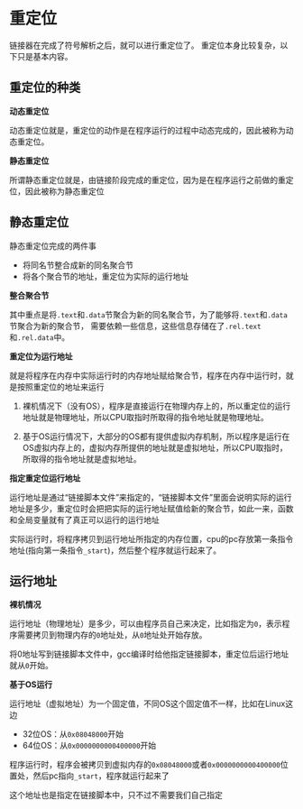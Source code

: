 # 重定位

链接器在完成了符号解析之后，就可以进行重定位了。 重定位本身比较复杂，以下只是基本内容。

## 重定位的种类

**动态重定位**

动态重定位就是，重定位的动作是在程序运行的过程中动态完成的，因此被称为动态重定位。

**静态重定位**

所谓静态重定位就是，由链接阶段完成的重定位，因为是在程序运行之前做的重定位，因此被称为静态重定位

## 静态重定位

静态重定位完成的两件事

- 将同名节整合成新的同名聚合节
- 将各个聚合节的地址，重定位为实际的运行地址

**整合聚合节**

其中重点是将`.text`和`.data`节聚合为新的同名聚合节，为了能够将`.text`和`.data`节聚合为新的聚合节， 需要依赖一些信息，这些信息存储在了`.rel.text`和`.rel.data`中。

**重定位为运行地址**

就是将程序在内存中实际运行时的内存地址赋给聚合节，程序在内存中运行时，就是按照重定位的地址来运行

1. 裸机情况下（没有OS），程序是直接运行在物理内存上的，所以重定位的运行地址就是物理地址，所以CPU取指时所取得的指令地址就是物理地址。

2. 基于OS运行情况下，大部分的OS都有提供虚拟内存机制，所以程序是运行在OS虚拟内存上的，虚拟内存所提供的地址就是虚拟地址，所以CPU取指时，所取得的指令地址就是虚拟地址。

**指定重定位运行地址**

运行地址是通过“链接脚本文件”来指定的，“链接脚本文件”里面会说明实际的运行地址是多少，重定位时会把把实际的运行地址赋值给新的聚合节，如此一来，函数和全局变量就有了真正可以运行的运行地址

实际运行时，将程序拷贝到运行地址所指定的内存位置，cpu的pc存放第一条指令地址(指向第一条指令`_start`)，然后整个程序就运行起来了。

## 运行地址

**裸机情况**

运行地址（物理地址）是多少，可以由程序员自己来决定，比如指定为`0`，表示程序需要拷贝到物理内存的`0`地址处，从`0`地址处开始存放。

将0地址写到链接脚本文件中，gcc编译时给他指定链接脚本，重定位后运行地址就从`0`开始。

**基于OS运行**

运行地址（虚拟地址）为一个固定值，不同OS这个固定值不一样，比如在Linux这边

- 32位OS：从`0x08048000`开始
- 64位OS：从`0x0000000000400000`开始

程序运行时，程序会被拷贝到虚拟内存的`0x08048000`或者`0x0000000000400000`位置处，然后pc指向`_start`，程序就运行起来了

这个地址也是指定在链接脚本中，只不过不需要我们自己指定
